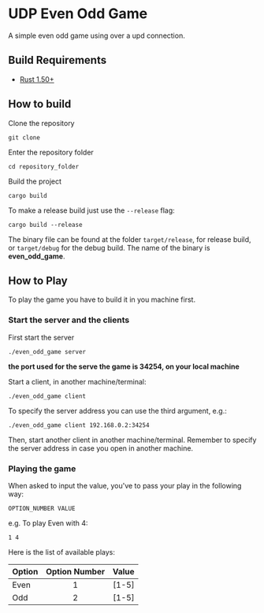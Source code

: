 # UDP Even Odd Game
A simple even odd game using over a upd connection.

## Build Requirements

- [Rust 1.50+](https://www.rust-lang.org/tools/install)

## How to build

Clone the repository

```shell script
git clone 
```

Enter the repository folder

```shell script
cd repository_folder
```

Build the project

```shell script
cargo build 
```

To make a release build just use the `--release` flag:

```shell script
cargo build --release 
```

The binary file can be found at the folder `target/release`, for release build, or `target/debug` for the debug build. The name of the binary is __even_odd_game__.

## How to Play

To play the game you have to build it in you machine first. 

### Start the server and the clients
First start the server

```shell script
./even_odd_game server 
```

__the port used for the serve the game is 34254, on your local machine__

Start a client, in another machine/terminal:

```shell script
./even_odd_game client
```

To specify the server address you can use the third argument, e.g.:

```shell script
./even_odd_game client 192.168.0.2:34254
```

Then, start another client in another machine/terminal. Remember to specify the server address in case you open in another machine.

### Playing the game
When asked to input the value, you've to pass your play in the following way:

```shell script
OPTION_NUMBER VALUE 
```

e.g. To play Even with 4:

```shell script
1 4 
```

Here is the list of available plays:

|Option|Option Number|Value|
| :------------- | :----------: | -----------: |
|Even|1|\[1-5\]|
|Odd|2|\[1-5\]|